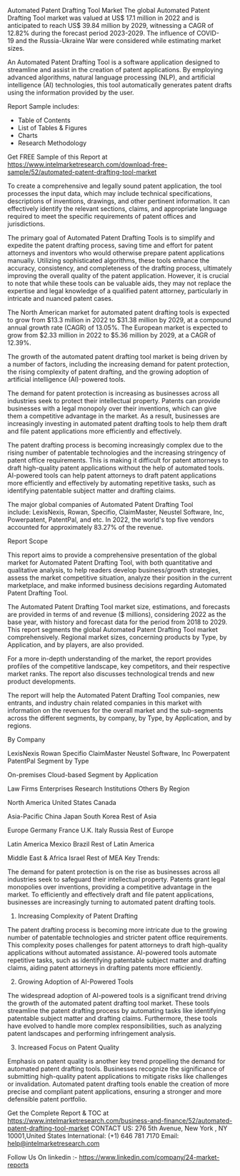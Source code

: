 Automated Patent Drafting Tool Market
The global Automated Patent Drafting Tool market was valued at US$ 17.1 million in 2022 and is anticipated to reach US$ 39.84 million by 2029, witnessing a CAGR of 12.82% during the forecast period 2023-2029. The influence of COVID-19 and the Russia-Ukraine War were considered while estimating market sizes.



An Automated Patent Drafting Tool is a software application designed to streamline and assist in the creation of patent applications. By employing advanced algorithms, natural language processing (NLP), and artificial intelligence (AI) technologies, this tool automatically generates patent drafts using the information provided by the user.

Report Sample includes:
- Table of Contents
- List of Tables & Figures
- Charts
- Research Methodology

Get FREE Sample of this Report at https://www.intelmarketresearch.com/download-free-sample/52/automated-patent-drafting-tool-market




To create a comprehensive and legally sound patent application, the tool processes the input data, which may include technical specifications, descriptions of inventions, drawings, and other pertinent information. It can effectively identify the relevant sections, claims, and appropriate language required to meet the specific requirements of patent offices and jurisdictions.



The primary goal of Automated Patent Drafting Tools is to simplify and expedite the patent drafting process, saving time and effort for patent attorneys and inventors who would otherwise prepare patent applications manually. Utilizing sophisticated algorithms, these tools enhance the accuracy, consistency, and completeness of the drafting process, ultimately improving the overall quality of the patent application. However, it is crucial to note that while these tools can be valuable aids, they may not replace the expertise and legal knowledge of a qualified patent attorney, particularly in intricate and nuanced patent cases.



The North American market for automated patent drafting tools is expected to grow from $13.3 million in 2022 to $31.38 million by 2029, at a compound annual growth rate (CAGR) of 13.05%. The European market is expected to grow from $2.33 million in 2022 to $5.36 million by 2029, at a CAGR of 12.39%.



The growth of the automated patent drafting tool market is being driven by a number of factors, including the increasing demand for patent protection, the rising complexity of patent drafting, and the growing adoption of artificial intelligence (AI)-powered tools.



The demand for patent protection is increasing as businesses across all industries seek to protect their intellectual property. Patents can provide businesses with a legal monopoly over their inventions, which can give them a competitive advantage in the market. As a result, businesses are increasingly investing in automated patent drafting tools to help them draft and file patent applications more efficiently and effectively.



The patent drafting process is becoming increasingly complex due to the rising number of patentable technologies and the increasing stringency of patent office requirements. This is making it difficult for patent attorneys to draft high-quality patent applications without the help of automated tools. AI-powered tools can help patent attorneys to draft patent applications more efficiently and effectively by automating repetitive tasks, such as identifying patentable subject matter and drafting claims.



The major global companies of Automated Patent Drafting Tool include: LexisNexis, Rowan, Specifio, ClaimMaster, Neustel Software, Inc, Powerpatent, PatentPal, and etc. In 2022, the world's top five vendors accounted for approximately 83.27% of the revenue.

Report Scope



This report aims to provide a comprehensive presentation of the global market for Automated Patent Drafting Tool, with both quantitative and qualitative analysis, to help readers develop business/growth strategies, assess the market competitive situation, analyze their position in the current marketplace, and make informed business decisions regarding Automated Patent Drafting Tool.



The Automated Patent Drafting Tool market size, estimations, and forecasts are provided in terms of and revenue ($ millions), considering 2022 as the base year, with history and forecast data for the period from 2018 to 2029. This report segments the global Automated Patent Drafting Tool market comprehensively. Regional market sizes, concerning products by Type, by Application, and by players, are also provided.



For a more in-depth understanding of the market, the report provides profiles of the competitive landscape, key competitors, and their respective market ranks. The report also discusses technological trends and new product developments.



The report will help the Automated Patent Drafting Tool companies, new entrants, and industry chain related companies in this market with information on the revenues for the overall market and the sub-segments across the different segments, by company, by Type, by Application, and by regions.

By Company



LexisNexis
Rowan
Specifio
ClaimMaster
Neustel Software, Inc
Powerpatent
PatentPal
Segment by Type



On-premises
Cloud-based
Segment by Application



Law Firms
Enterprises
Research Institutions
Others
By Region



North America
United States
Canada


Asia-Pacific
China
Japan
South Korea
Rest of Asia


Europe
Germany
France
U.K.
Italy
Russia
Rest of Europe


Latin America
Mexico
Brazil
Rest of Latin America


Middle East & Africa
Israel
Rest of MEA
Key Trends:



The demand for patent protection is on the rise as businesses across all industries seek to safeguard their intellectual property. Patents grant legal monopolies over inventions, providing a competitive advantage in the market. To efficiently and effectively draft and file patent applications, businesses are increasingly turning to automated patent drafting tools.



1. Increasing Complexity of Patent Drafting

The patent drafting process is becoming more intricate due to the growing number of patentable technologies and stricter patent office requirements. This complexity poses challenges for patent attorneys to draft high-quality applications without automated assistance. AI-powered tools automate repetitive tasks, such as identifying patentable subject matter and drafting claims, aiding patent attorneys in drafting patents more efficiently.



2. Growing Adoption of AI-Powered Tools

The widespread adoption of AI-powered tools is a significant trend driving the growth of the automated patent drafting tool market. These tools streamline the patent drafting process by automating tasks like identifying patentable subject matter and drafting claims. Furthermore, these tools have evolved to handle more complex responsibilities, such as analyzing patent landscapes and performing infringement analysis.



3. Increased Focus on Patent Quality

Emphasis on patent quality is another key trend propelling the demand for automated patent drafting tools. Businesses recognize the significance of submitting high-quality patent applications to mitigate risks like challenges or invalidation. Automated patent drafting tools enable the creation of more precise and compliant patent applications, ensuring a stronger and more defensible patent portfolio.

Get the Complete Report & TOC at https://www.intelmarketresearch.com/business-and-finance/52/automated-patent-drafting-tool-market
CONTACT US:
276 5th Avenue, New York , NY 10001,United States
International: (+1) 646 781 7170
Email: help@intelmarketresearch.com

Follow Us On linkedin :- https://www.linkedin.com/company/24-market-reports
